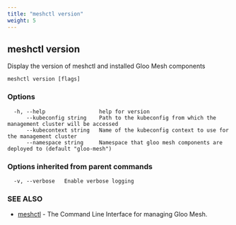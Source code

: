 ```yaml
---
title: "meshctl version"
weight: 5
---
```

## meshctl version

Display the version of meshctl and installed Gloo Mesh components

```
meshctl version [flags]
```

### Options

```
  -h, --help                 help for version
      --kubeconfig string    Path to the kubeconfig from which the management cluster will be accessed
      --kubecontext string   Name of the kubeconfig context to use for the management cluster
      --namespace string     Namespace that gloo mesh components are deployed to (default "gloo-mesh")
```

### Options inherited from parent commands

```
  -v, --verbose   Enable verbose logging
```

### SEE ALSO

* [meshctl](../meshctl)	 - The Command Line Interface for managing Gloo Mesh.


